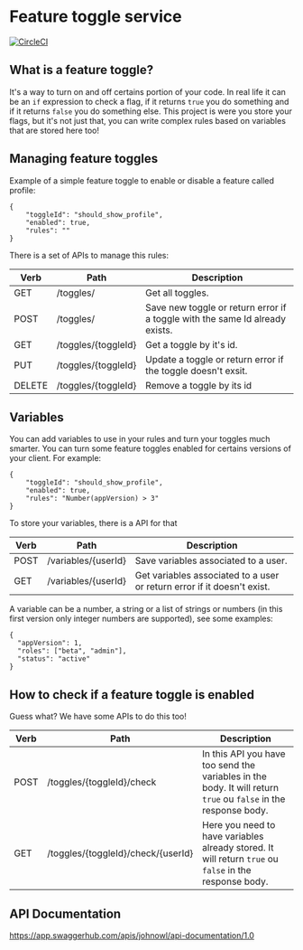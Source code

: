 # Feature toggle service

[![CircleCI](https://circleci.com/gh/johnowl/owl-toggle-server.svg?style=svg)](https://circleci.com/gh/johnowl/owl-toggle-server)

## What is a feature toggle?

It's a way to turn on and off certains portion of your code. In real life it can be an `if` expression to check a flag, if it returns `true` you do something and if it returns `false` you do something else. This project is were you store your flags, but it's not just that, you can write complex rules based on variables that are stored here too!

## Managing feature toggles

Example of a simple feature toggle to enable or disable a feature called profile:

    {
        "toggleId": "should_show_profile",
        "enabled": true,
        "rules": ""
    }

There is a set of APIs to manage this rules:

| Verb | Path | Description | 
| --- | --- | --- |
| GET | /toggles/ | Get all toggles. |
| POST | /toggles/ | Save new toggle or return error if a toggle with the same Id already exists. |
| GET | /toggles/{toggleId} | Get a toggle by it's id. |
| PUT | /toggles/{toggleId} | Update a toggle or return error if the toggle doesn't exsit. |
| DELETE | /toggles/{toggleId} | Remove a toggle by its id |

## Variables

You can add variables to use in your rules and turn your toggles much smarter. You can turn some feature toggles enabled for certains versions of your client. For example:

    {
        "toggleId": "should_show_profile",
        "enabled": true,
        "rules": "Number(appVersion) > 3"
    }

To store your variables, there is a API for that

| Verb | Path | Description | 
| --- | --- | --- |
| POST | /variables/{userId} | Save variables associated to a user. |
| GET | /variables/{userId} | Get variables associated to a user or return error if it doesn't exist. |

A variable can be a number, a string or a list of strings or numbers (in this first version only integer numbers are supported), see some examples:

    {
      "appVersion": 1,
      "roles": ["beta", "admin"],
      "status": "active"
    }

## How to check if a feature toggle is enabled

Guess what? We have some APIs to do this too! 

| Verb | Path | Description | 
| --- | --- | --- |
| POST | /toggles/{toggleId}/check | In this API you have too send the variables in the body. It will return `true` ou `false` in the response body. |
| GET | /toggles/{toggleId}/check/{userId} | Here you need to have variables already stored. It will return `true` ou `false` in the response body. |

## API Documentation

https://app.swaggerhub.com/apis/johnowl/api-documentation/1.0

